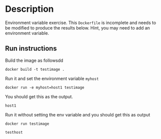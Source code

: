 # Description

Environment variable exercise.
This `Dockerfile` is incomplete and needs to be modified to produce the results below.
Hint, you may need to add an environment variable.

## Run instructions

Build the image as followsdd

    docker build -t testimage .

Run it and set the environment variable `myhost`

    docker run -e myhost=host1 testimage

You should get this as the output.

    host1

Run it without setting the env variable and you should get this as output

    docker run testimage

    testhost


